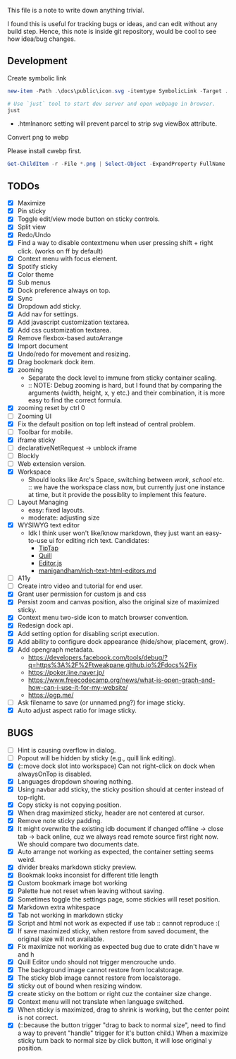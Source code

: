 This file is a note to write down anything trivial.

I found this is useful for tracking bugs or ideas, and can edit without any build step.
Hence, this note is inside git repository, would be cool to see how idea/bug changes.

## Development

Create symbolic link

```powershell
new-item -Path .\docs\public\icon.svg -itemtype SymbolicLink -Target ..\..\src\public\icon.svg
``````


```sh
# Use `just` tool to start dev server and open webpage in browser.
just
```

- .htmlnanorc setting will prevent parcel to strip svg viewBox attribute.

Convert png to webp

Please install cwebp first.

```powershell
Get-ChildItem -r -File *.png | Select-Object -ExpandProperty FullName | % { cwebp $_ -o $_.replace("png", "webp") }
```

## TODOs

- [x] Maximize
- [x] Pin sticky
- [x] Toggle edit/view mode button on sticky controls.
- [x] Split view
- [x] Redo/Undo
- [x] Find a way to disable contextmenu when user pressing shift + right click. (works on ff by default)
- [x] Context menu with focus element.
- [x] Spotify sticky
- [x] Color theme
- [x] Sub menus
- [x] Dock preference always on top.
- [x] Sync
- [x] Dropdown add sticky.
- [x] Add nav for settings.
- [x] Add javascript customization textarea.
- [x] Add css customization textarea.
- [x] Remove flexbox-based autoArrange
- [x] Import document
- [x] Undo/redo for movement and resizing.
- [x] Drag bookmark dock item.
- [x] zooming
    - Separate the dock level to immune from sticky container scaling.
    - :: NOTE: Debug zooming is hard, but I found that by comparing the arguments (width, height, x, y etc.) and their combination, it is more easy to find the correct formula.
- [x] zooming reset by ctrl 0
- [ ] Zooming UI
- [x] Fix the default position on top left instead of central problem.
- [ ] Toolbar for mobile.
- [x] iframe sticky
- [ ] declarativeNetRequest -> unblock iframe
- [ ] Blockly
- [ ] Web extension version.
- [x] Workspace
    - Should looks like Arc's Space, switching between *work*, *school* etc. :: we have the workspace class now, but currently just one instance at time, but it provide the possiblity to implement this feature.
- [ ] Layout Managing
    - easy: fixed layouts.
    - moderate: adjusting size
- [x] WYSIWYG text editor
    - Idk I think user won't like/know markdown, they just want an easy-to-use ui for editing rich text. Candidates:
        - [TipTap](https://tiptap.dev/docs/editor/getting-started/install/vanilla-javascript)
        - [Quill](https://quilljs.com/)
        - [Editor.js](https://editorjs.io/)
        - [manigandham/rich-text-html-editors.md](https://gist.github.com/manigandham/65543a0bc2bf7006a487)
- [ ] A11y
- [ ] Create intro video and tutorial for end user.
- [x] Grant user permission for custom js and css
- [x] Persist zoom and canvas position, also the original size of maximized sticky.
- [x] Context menu two-side icon to match browser convention.
- [x] Redesign dock api.
- [x] Add setting option for disabling script execution.
- [x] Add ability to configure dock appearance (hide/show, placement, grow).
- [x] Add opengraph metadata.
    - https://developers.facebook.com/tools/debug/?q=https%3A%2F%2Ftweakpane.github.io%2Fdocs%2Fix
    - https://poker.line.naver.jp/
    - https://www.freecodecamp.org/news/what-is-open-graph-and-how-can-i-use-it-for-my-website/
    - https://ogp.me/
- [ ] Ask filename to save (or unnamed.png?) for image sticky.
- [x] Auto adjust aspect ratio for image sticky.

## BUGS

- [ ] Hint is causing overflow in dialog.
- [ ] Popout will be hidden by sticky (e.g., quill link editing).
- [x] (::move dock slot into workspace) Can not right-click on dock when alwaysOnTop is disabled.
- [x] Languages dropdown showing nothing.
- [x] Using navbar add sticky, the sticky position should at center instead of top-right.
- [x] Copy sticky is not copying position.
- [x] When drag maximized sticky, header are not centered at cursor.
- [x] Remove note sticky padding.
- [x] It might overwrite the existing idb document if changed offline -> close tab -> back online, cuz we always read remote source first right now. We should compare two documents date.
- [x] Auto arrange not working as expected, the container setting seems weird.
- [x] divider breaks markdown sticky preview.
- [x] Bookmak looks inconsist for different title length
- [x] Custom bookmark image bot working
- [x] Palette hue not reset when leaving without saving.
- [x] Sometimes toggle the settings page, some stickies will reset position.
- [x] Markdown extra whitespace
- [x] Tab not working in markdown sticky
- [x] Script and html not work as expected if use tab :: cannot reproduce :(
- [x] If save maximized sticky, when restore from saved document, the original size will not available.
- [x] Fix maximize not working as expected bug due to crate didn't have w and h
- [x] Quill Editor undo should not trigger mencrouche undo.
- [x] The background image cannot restore from localstorage.
- [x] The sticky blob image cannot restore from localstorage.
- [x] sticky out of bound when resizing window.
- [x] create sticky on the bottom or right cuz the container size change.
- [x] Context menu will not translate when language switched.
- [x] When sticky is maximized, drag to shrink is working, but the center point is not correct.
- [x] (::because the button trigger "drag to back to normal size", need to find a way to prevent "handle" trigger for it's button child.) When a maximize sticky turn back to normal size by click button, it will lose original y position.
